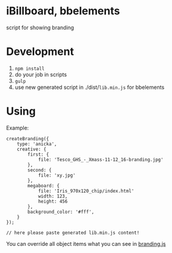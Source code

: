 # iBillboard, bbelements

script for showing branding

# Development

1. `npm install`
2. do your job in scripts
3. `gulp`
4. use new generated script in ./dist/`lib.min.js` for bbelements

# Using

Example:
```
createBranding({
    type: 'anicka',
    creative: {
        first: {
            file: 'Tesco_GHS_-_Xmass-11-12_16-branding.jpg'
        },
        second: {
            file: 'xy.jpg'
        },
        megaboard: {
            file: 'Iris_970x120_chip/index.html'
            width: 123,
            height: 456
        },
        background_color: '#fff',
    }
});

// here please paste generated lib.min.js content!
```

You can override all object items what you can see in [branding.js](./src/branding.js#L3)